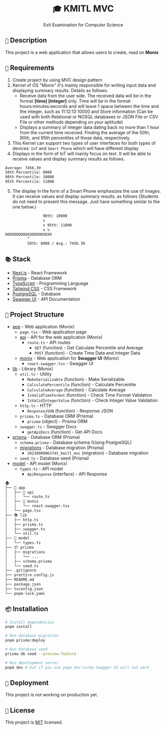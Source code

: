<div align="center">
    <h1><code>🎓</code> KMITL MVC</h1>
    <p>Exit Examination for Computer Science</p>
</div>

## `📝` Description

This project is a web application that allows users to create, read on **Monix**

## `📝` Requirements

1. Create project by using MVC design pattern
2. Kernel of OS "Monix" it's mainly responsible for writing input data and displaying summary results. Details as follows:
   - Receive data from the user side. The received data will be in the format **[time]** **[integer]** only. Time will be in the format
     hours:minutes:seconds and will leave 1 space between the time and the integer, such as 11:12:13 10000 and
     Store information (Can be used with both Relational or NOSQL databases or JSON File or CSV
     File or other methods depending on your aptitude)
   - Displays a summary of integer data dating back no more than 1 hour from the current time received.
     Finding the average of the 50th, 90th, and 95th percentiles of those data, respectively.
3. This Kernel can support two types of user interfaces for both types of devices: `IoT` and `Smart Phone` which will have different display
4. Displays in the form of IoT will mainly focus on text. It will be able to receive values and display summary results as follows.

```bash
Average: 7456.39
50th Percentile: 8000
90th Percentile: 10000
95th Percentile: 11000
```

5. The display in the form of a Smart Phone emphasizes the use of images. It can receive values and display summary results. as follows (Students do not need to present this message. Just have something similar to the one below.)

```bash
                 90th: 10000
                 v
                 v 95th: 11000
                 v v
OOOOOOOOOOXOOOOOOXOXO
          ^
          50th: 8000 / Avg.: 7456.39
```

## `📚` Stack

- [Next.js](https://nextjs.org/) - React Framework
- [Prisma](https://www.prisma.io/) - Database ORM
- [TypeScript](https://www.typescriptlang.org/) - Programming Language
- [Tailwind CSS](https://tailwindcss.com/) - CSS Framework
- [PostgreSQL](https://www.postgresql.org/) - Database
- [Swagger UI](https://swagger.io/tools/swagger-ui/) - API Documentation

## `🏢` Project Structure

- [app](app) - Web application (Monix)
  - `page.tsx` - Web application page
  - [api](app/api) - API for the web application (Monix)
    - `route.ts` - API routes
      - `GET` (function) - Get Calculate Percentile and Average
      - `POST` (function) - Create Time Data and Integer Data
  - [monix](app/monix) - Web application for **Swagger UI** (Monix)
    - `react-swagger.tsx` - Swagger UI
- [lib](lib) - Library (Monix)
  - `util.ts` - Utility
    - `MakeSerializable` (function) - Make Serializable
    - `CalculatePercentile` (function) - Calculate Percentile
    - `CalculateAverage` (function) - Calculate Average
    - `IsValidTimeFormat` (function) - Check Time Format Validation
    - `IsValidIntegerValue` (function) - Check Integer Value Validation
  - `http.ts` - HTTP
    - `ResponseJSON` (function) - Response JSON
  - `prisma.ts` - Database ORM (Prisma)
    - `prisma` (object) - Prisma ORM
  - `swagger.ts` - Swagger Docs
    - `getApiDocs` (function) - Get API Docs
- [prisma](prisma) - Database ORM (Prisma)
  - `schema.prisma` - Database schema (Using PostgreSQL)
  - [migrations](prisma/migrations) - Database migration (Prisma)
    - `20230909063745_kmitl_mvc` (migration) - Database migration
  - `seed.ts` - Database seed (Prisma)
- [model](model) - API model (Monix)
  - `types.ts` - API model
    - `ApiResponse` (interface) - API Response

```bash
🏠
├── 📱 app
│   ├── 📡 api
│   │   └── route.ts
│   ├── 📱 monix
│   │   └── react-swagger.tsx
│   └── page.tsx
├── 📚 lib
│   ├── http.ts
│   ├── prisma.ts
│   ├── swagger.ts
│   └── util.ts
├── 📝 model
│   └── types.ts
├── 📦 prisma
│   ├── migrations
│   │   └── ...
│   ├── schema.prisma
│   └── seed.ts
├── .gitignore
├── prettire.config.js
├── README.md
├── package.json
├── tsconfig.json
└── pnpm-lock.yaml
```

## `📦` Installation

```bash
# Install dependencies
pnpm install

# Run database migration
pnpm prisma:deploy

# Run database seed
prisma db seed --preview-feature

# Run development server
pnpm dev # but if you use pnpm dev:turbo Swagger UI will not work
```

## `🚀` Deployment

This project is not working on production yet.

## `📝` License

This project is [MIT](LICENSE) licensed.
